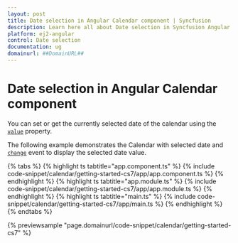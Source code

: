 ```yaml
---
layout: post
title: Date selection in Angular Calendar component | Syncfusion
description: Learn here all about Date selection in Syncfusion Angular Calendar component of Syncfusion Essential JS 2 and more.
platform: ej2-angular
control: Date selection 
documentation: ug
domainurl: ##DomainURL##
---
```


# Date selection in Angular Calendar component

You can set or get the currently selected date of the calendar using the [`value`](https://ej2.syncfusion.com/documentation/api/calendar/#value-date) property.

The following example demonstrates the Calendar with selected date and [`change`](https://ej2.syncfusion.com/angular/documentation/api/calendar/changedEventArgs/#changedeventargs) event to display the selected date value.

{% tabs %}
{% highlight ts tabtitle="app.component.ts" %}
{% include code-snippet/calendar/getting-started-cs7/app/app.component.ts %}
{% endhighlight %}
{% highlight ts tabtitle="app.module.ts" %}
{% include code-snippet/calendar/getting-started-cs7/app/app.module.ts %}
{% endhighlight %}
{% highlight ts tabtitle="main.ts" %}
{% include code-snippet/calendar/getting-started-cs7/app/main.ts %}
{% endhighlight %}
{% endtabs %}
  
{% previewsample "page.domainurl/code-snippet/calendar/getting-started-cs7" %}